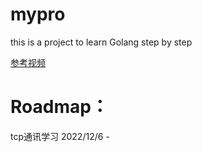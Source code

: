 # mypro
this is a project to learn Golang step by step

[参考视频](https://www.bilibili.com/video/BV1ME411Y71o?p=188&vd_source=dc879051a07cd1fc4f031d71c37e5a5b)

# Roadmap：
tcp通讯学习 2022/12/6 -
